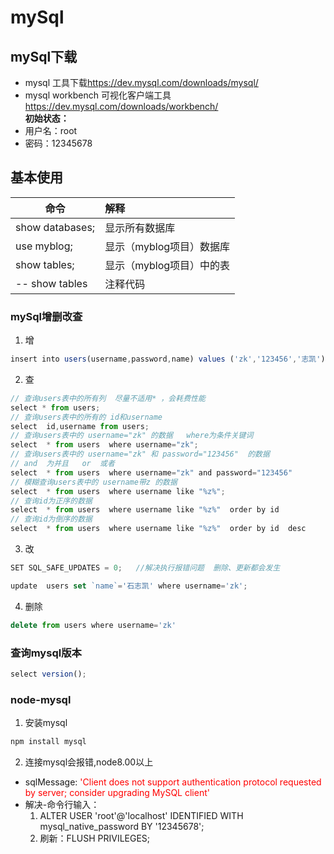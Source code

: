 # mySql

## mySql下载
* mysql 工具下载<https://dev.mysql.com/downloads/mysql/>
* mysql workbench 可视化客户端工具<https://dev.mysql.com/downloads/workbench/>  
**初始状态：**
* 用户名：root
* 密码：12345678  
## 基本使用
命令|解释
--|:--|
show databases;|显示所有数据库|
use myblog;| 显示（myblog项目）数据库|
show tables;| 显示（myblog项目）中的表|
 -- show tables| 注释代码|

### mySql增删改查
1. 增
```js
insert into users(username,password,name) values ('zk','123456','志凯')  
```
2. 查
```javascript
// 查询users表中的所有列  尽量不适用* ，会耗费性能
select * from users;
// 查询users表中的所有的 id和username 
select  id,username from users; 
// 查询users表中的 username="zk" 的数据   where为条件关键词 
select  * from users  where username="zk"; 
// 查询users表中的 username="zk" 和 password="123456"  的数据 
// and  为并且   or  或者 
select  * from users  where username="zk" and password="123456"
// 模糊查询users表中的 username带z 的数据 
select  * from users  where username like "%z%";
// 查询id为正序的数据
select  * from users  where username like "%z%"  order by id 
// 查询id为倒序的数据
select  * from users  where username like "%z%"  order by id  desc
```
3. 改
```javascript
SET SQL_SAFE_UPDATES = 0;   //解决执行报错问题  删除、更新都会发生

update  users set `name`='石志凯' where username='zk';
```
4. 删除
```javascript
delete from users where username='zk'
```
### 查询mysql版本
```javascript
select version();
```

### node-mysql
1. 安装mysql
```javascript
npm install mysql
```

2. 连接mysql会报错,node8.00以上

* sqlMessage: <font color=red>'Client does not support authentication protocol requested by server; consider upgrading MySQL client'</font>
* 解决-命令行输入：
    1. ALTER USER 'root'@'localhost' IDENTIFIED WITH mysql_native_password BY '12345678';
    2. 刷新：FLUSH PRIVILEGES;
